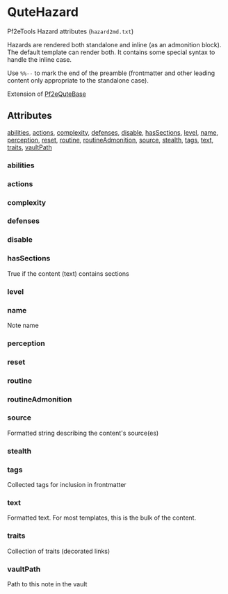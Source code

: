 # QuteHazard

Pf2eTools Hazard attributes (`hazard2md.txt`)

Hazards are rendered both standalone and inline (as an admonition block). The default template can render both. It contains some special syntax to handle the inline case.

Use `%%--` to mark the end of the preamble (frontmatter and other leading content only appropriate to the standalone case).

Extension of [Pf2eQuteBase](Pf2eQuteBase.md)

## Attributes

[abilities](#abilities), [actions](#actions), [complexity](#complexity), [defenses](#defenses), [disable](#disable), [hasSections](#hassections), [level](#level), [name](#name), [perception](#perception), [reset](#reset), [routine](#routine), [routineAdmonition](#routineadmonition), [source](#source), [stealth](#stealth), [tags](#tags), [text](#text), [traits](#traits), [vaultPath](#vaultpath)


### abilities


### actions


### complexity


### defenses


### disable


### hasSections

True if the content (text) contains sections

### level


### name

Note name

### perception


### reset


### routine


### routineAdmonition


### source

Formatted string describing the content's source(es)

### stealth


### tags

Collected tags for inclusion in frontmatter

### text

Formatted text. For most templates, this is the bulk of the content.

### traits

Collection of traits (decorated links)

### vaultPath

Path to this note in the vault
